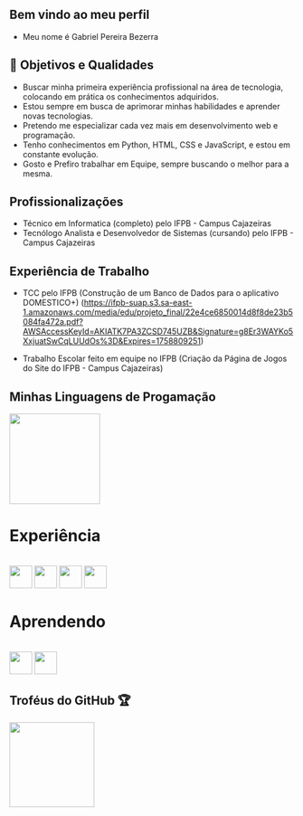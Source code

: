 ## Bem vindo ao meu perfil 
- Meu nome é Gabriel Pereira Bezerra

## 🎯 Objetivos e Qualidades

- Buscar minha primeira experiência profissional na área de tecnologia, colocando em prática os conhecimentos adquiridos.
- Estou sempre em busca de aprimorar minhas habilidades e aprender novas tecnologias.
- Pretendo me especializar cada vez mais em desenvolvimento web e programação.
- Tenho conhecimentos em Python, HTML, CSS e JavaScript, e estou em constante evolução.
- Gosto e Prefiro trabalhar em Equipe, sempre buscando o melhor para a mesma.

## Profissionalizações

- Técnico em Informatica (completo) pelo IFPB - Campus Cajazeiras
- Tecnólogo Analista e Desenvolvedor de Sistemas (cursando) pelo IFPB - Campus Cajazeiras

## Experiência de Trabalho

- TCC pelo IFPB (Construção de um Banco de Dados para o aplicativo DOMESTICO+) (https://ifpb-suap.s3.sa-east-1.amazonaws.com/media/edu/projeto_final/22e4ce6850014d8f8de23b5084fa472a.pdf?AWSAccessKeyId=AKIATK7PA3ZCSD745UZB&Signature=g8Er3WAYKo5XxjuatSwCqLUUdOs%3D&Expires=1758809251)

- Trabalho Escolar feito em equipe no IFPB (Criação da Página de Jogos do Site do IFPB - Campus Cajazeiras)

## Minhas Linguagens de Progamação

<div style="display: flex">
  <img height="160em" src="https://github-readme-stats-eight-theta.vercel.app/api/top-langs/?username=Bielzindovasco&show_icons=true&theme=dark&layout=compact&langs_count=8&theme=algolia"/&gt;>
</div>

# Experiência

<div style="display: inline_block"><br>
  <img aling="center" heigt="30" width="40" src="https://cdn.jsdelivr.net/gh/devicons/devicon@latest/icons/python/python-original.svg" />
  <img aling="center" heigt="30" width="40" src="https://cdn.jsdelivr.net/gh/devicons/devicon@latest/icons/javascript/javascript-original.svg" />       
  <img aling="center" heigt="30" width="40" src="https://cdn.jsdelivr.net/gh/devicons/devicon@latest/icons/html5/html5-original.svg" />
  <img aling="center" heigt="30" width="40" src="https://cdn.jsdelivr.net/gh/devicons/devicon@latest/icons/css3/css3-original.svg" />    
</div>

# Aprendendo

<div style="display: inline_block"><br>
  <img aling="center" heigt="30" width="40" src="https://cdn.jsdelivr.net/gh/devicons/devicon@latest/icons/c/c-original.svg" />     
  <img aling="center" heigt="40" width="40" src="https://cdn.jsdelivr.net/gh/devicons/devicon@latest/icons/java/java-original.svg" />   
</div>

## Troféus do GitHub 🏆
 <img height="150em" src="https://github-profile-trophy.vercel.app/?username=Bielzindovasco&theme=algolia">
